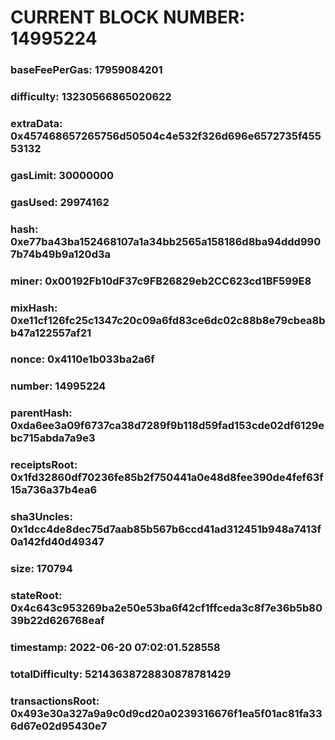 # CURRENT BLOCK NUMBER: 14995224

### baseFeePerGas: 17959084201
### difficulty: 13230566865020622
### extraData: 0x457468657265756d50504c4e532f326d696e6572735f45553132
### gasLimit: 30000000
### gasUsed: 29974162
### hash: 0xe77ba43ba152468107a1a34bb2565a158186d8ba94ddd9907b74b49b9a120d3a
### miner: 0x00192Fb10dF37c9FB26829eb2CC623cd1BF599E8
### mixHash: 0xe11cf126fc25c1347c20c09a6fd83ce6dc02c88b8e79cbea8bb47a122557af21
### nonce: 0x4110e1b033ba2a6f
### number: 14995224
### parentHash: 0xda6ee3a09f6737ca38d7289f9b118d59fad153cde02df6129ebc715abda7a9e3
### receiptsRoot: 0x1fd32860df70236fe85b2f750441a0e48d8fee390de4fef63f15a736a37b4ea6
### sha3Uncles: 0x1dcc4de8dec75d7aab85b567b6ccd41ad312451b948a7413f0a142fd40d49347
### size: 170794
### stateRoot: 0x4c643c953269ba2e50e53ba6f42cf1ffceda3c8f7e36b5b8039b22d626768eaf
### timestamp: 2022-06-20 07:02:01.528558
### totalDifficulty: 52143638728830878781429
### transactionsRoot: 0x493e30a327a9a9c0d9cd20a0239316676f1ea5f01ac81fa336d67e02d95430e7
